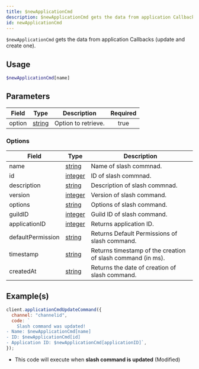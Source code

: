 ```yaml
---
title: $newApplicationCmd
description: $newApplicationCmd gets the data from application Callbacks (update and create one).
id: newApplicationCmd
---
```


`$newApplicationCmd` gets the data from application Callbacks (update and create one).

## Usage

```php
$newApplicationCmd[name]
```

## Parameters

| Field  | Type                                                                                              | Description         | Required |
| ------ | ------------------------------------------------------------------------------------------------- | ------------------- | :------: |
| option | [string](https://developer.mozilla.org/en-US/docs/Web/JavaScript/Reference/Global_Objects/String) | Option to retrieve. |   true   |

### Options

| Field             | Type                                                                                                | Description                                                 |
| ----------------- | --------------------------------------------------------------------------------------------------- | ----------------------------------------------------------- |
| name              | [string](https://developer.mozilla.org/en-US/docs/Web/JavaScript/Reference/Global_Objects/String)   | Name of slash commnad.                                      |
| id                | [integer](https://developer.mozilla.org/en-US/docs/Web/JavaScript/Reference/Global_Objects/Integer) | ID of slash commnad.                                        |
| description       | [string](https://developer.mozilla.org/en-US/docs/Web/JavaScript/Reference/Global_Objects/String)   | Description of slash commnad.                               |
| version           | [integer](https://developer.mozilla.org/en-US/docs/Web/JavaScript/Reference/Global_Objects/Integer) | Version of slash command.                                   |
| options           | [string](https://developer.mozilla.org/en-US/docs/Web/JavaScript/Reference/Global_Objects/String)   | Options of slash command.                                   |
| guildID           | [integer](https://developer.mozilla.org/en-US/docs/Web/JavaScript/Reference/Global_Objects/Integer) | Guild ID of slash command.                                  |
| applicationID     | [integer](https://developer.mozilla.org/en-US/docs/Web/JavaScript/Reference/Global_Objects/Integer) | Returns application ID.                                     |
| defaultPermission | [string](https://developer.mozilla.org/en-US/docs/Web/JavaScript/Reference/Global_Objects/String)   | Returns Default Permissions of slash command.               |
| timestamp         | [string](https://developer.mozilla.org/en-US/docs/Web/JavaScript/Reference/Global_Objects/String)   | Returns timestamp of the creation of slash command (in ms). |
| createdAt         | [string](https://developer.mozilla.org/en-US/docs/Web/JavaScript/Reference/Global_Objects/String)   | Returns the date of creation of slash command.              |

## Example(s)

```js
client.applicationCmdUpdateCommand({
  channel: "channelid",
  code: `
    Slash command was updated!
- Name: $newApplicationCmd[name]
- ID: $newApplicationCmd[id]
- Application ID: $newApplicationCmd[applicationID]`,
});
```

- This code will execute when **slash command is updated** (Modified)
